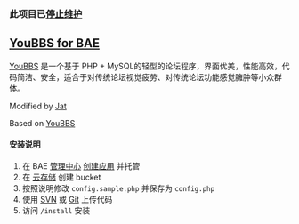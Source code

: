 ### 此项目已[停止维护](http://www.sinosky.org/youbbs-for-bae-stop-to-update.html)

## [YouBBS for BAE](http://bbs.sinosky.org/)

[YouBBS](http://youbbs.sinaapp.com) 是一个基于 PHP + MySQL的轻型的论坛程序，界面优美，性能高效，代码简洁、安全，适合于对传统论坛视觉疲劳、对传统论坛功能感觉臃肿等小众群体。

Modified by [Jat](http://www.sinosky.org/)

Based on [YouBBS](https://github.com/ego008/youbbs)

#### 安装说明
1. 在 BAE [管理中心](http://developer.baidu.com/dev) [创建应用](http://developer.baidu.com/dev#/create) 并托管
2. 在 [云存储](http://developer.baidu.com/bae/bcs/bucket/) 创建 bucket
3. 按照说明修改 `config.sample.php` 并保存为 `config.php`
4. 使用 [SVN](http://developer.baidu.com/wiki/index.php?title=docs/cplat/rt/manage/svn) 或 [Git](http://developer.baidu.com/wiki/index.php?title=docs/cplat/rt/manage/git) 上传代码
5. 访问 `/install` 安装
